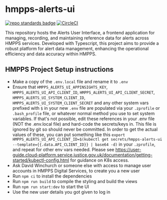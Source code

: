 # hmpps-alerts-ui
[![repo standards badge](https://img.shields.io/badge/dynamic/json?color=blue&style=flat&logo=github&label=MoJ%20Compliant&query=%24.result&url=https%3A%2F%2Foperations-engineering-reports.cloud-platform.service.justice.gov.uk%2Fapi%2Fv1%2Fcompliant_public_repositories%2Fhmpps-alerts-ui)](https://operations-engineering-reports.cloud-platform.service.justice.gov.uk/public-github-repositories.html#hmpps-alerts-ui "Link to report")
[![CircleCI](https://circleci.com/gh/ministryofjustice/hmpps-alerts-ui/tree/main.svg?style=svg)](https://circleci.com/gh/ministryofjustice/hmpps-alerts-ui)

This repository hosts the Alerts User Interface, a frontend application for managing, recording, and maintaining reference data for alerts across HMPPS services. Developed with Typescript, this project aims to provide a robust platform for alert data management, enhancing the operational efficiency and data accuracy within HMPPS.

## HMPPS Project Setup instructions

  * Make a copy of the `.env.local` file and rename it to `.env`
  * Ensure that `HMPPS_ALERTS_UI_APPINSIGHTS_KEY`, `HMPPS_ALERTS_UI_API_CLIENT_ID`, `HMPPS_ALERTS_UI_API_CLIENT_SECRET`, `HMPPS_ALERTS_UI_SYSTEM_CLIENT_ID`, `HMPPS_ALERTS_UI_SYSTEM_CLIENT_SECRET` and any other system vars prefixed with `$` in your new `.env` file are populated via your `.zprofile` or `.bash_profile` file, or whatever normal method you use to set system variables. If that's not possible, edit these references in your .env file (NOT the .env.local file) and hard-code the secrets/keys in. This file is ignored by git so should never be committed. In order to get the actual values of these, you can put something like this `export HMPPS_ALERTS_UI_API_CLIENT_ID=$(kubectl get secrets/hmpps-alerts-ui --template={{.data.API_CLIENT_ID}} | base64 -d)` in your `.zprofile`, and repeat for other env vars needed. Please see https://user-guide.cloud-platform.service.justice.gov.uk/documentation/getting-started/kubectl-config.html for guidance on K8s access.
  * Ask David Winchurch or someone else with access to manage user accounts in HMPPS Digital Services, to create you a new user
  * Run `npm ci` to install the dependencies
  * Run `npm run build` to compile the styling and build the views
  * Run `npm run start:dev` to start the UI
  * Use the new user details you got given to log in